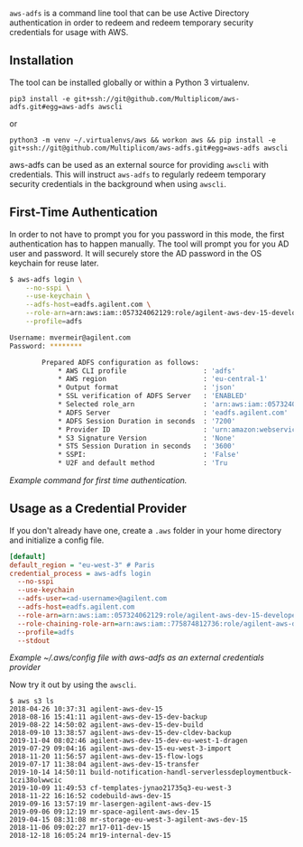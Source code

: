 `aws-adfs` is a command line tool that can be use Active Directory authentication in order to redeem and redeem temporary security credentials for usage with AWS.

## Installation
The tool can be installed globally or within a Python 3 virtualenv.

`pip3 install -e git+ssh://git@github.com/Multiplicom/aws-adfs.git#egg=aws-adfs awscli`

or 

`python3 -m venv ~/.virtualenvs/aws && workon aws && pip install -e git+ssh://git@github.com/Multiplicom/aws-adfs.git#egg=aws-adfs awscli`

aws-adfs can be used as an external source for providing `awscli` with credentials. This will instruct `aws-adfs` to regularly redeem temporary security credentials in the background when using `awscli`. 

## First-Time Authentication
In order to not have to prompt you for you password in this mode, the first authentication has to happen manually. The tool will prompt you for you AD user and password. It will securely store the AD password in the OS keychain for reuse later.

```bash
$ aws-adfs login \
    --no-sspi \
    --use-keychain \
    --adfs-host=eadfs.agilent.com \
    --role-arn=arn:aws:iam::057324062129:role/agilent-aws-dev-15-developers \
    --profile=adfs

Username: mvermeir@agilent.com 
Password: ********

        Prepared ADFS configuration as follows:
            * AWS CLI profile                   : 'adfs'
            * AWS region                        : 'eu-central-1'
            * Output format                     : 'json'
            * SSL verification of ADFS Server   : 'ENABLED'
            * Selected role_arn                 : 'arn:aws:iam::057324062129:role/agilent-aws-dev-15-developers'
            * ADFS Server                       : 'eadfs.agilent.com'
            * ADFS Session Duration in seconds  : '7200'
            * Provider ID                       : 'urn:amazon:webservices'
            * S3 Signature Version              : 'None'
            * STS Session Duration in seconds   : '3600'
            * SSPI:                             : 'False'
            * U2F and default method            : 'Tru
```
_Example command for first time authentication._


## Usage as a Credential Provider
If you don't already have one, create a `.aws` folder in your home directory and initialize a config file.

```ini
[default]
default_region = "eu-west-3" # Paris
credential_process = aws-adfs login
  --no-sspi
  --use-keychain
  --adfs-user=<ad-username>@agilent.com 
  --adfs-host=eadfs.agilent.com
  --role-arn=arn:aws:iam::057324062129:role/agilent-aws-dev-15-developers
  --role-chaining-role-arn=arn:aws:iam::775874812736:role/agilent-aws-dev-15-developers
  --profile=adfs
  --stdout
```

_Example ~/.aws/config file with aws-adfs as an external credentials provider_

Now try it out by using the `awscli`.
```
$ aws s3 ls
2018-04-26 10:37:31 agilent-aws-dev-15
2018-08-16 15:41:11 agilent-aws-dev-15-dev-backup
2019-08-22 14:50:02 agilent-aws-dev-15-dev-build
2018-09-10 13:38:57 agilent-aws-dev-15-dev-cldev-backup
2019-11-04 08:02:46 agilent-aws-dev-15-dev-eu-west-1-dragen
2019-07-29 09:04:16 agilent-aws-dev-15-eu-west-3-import
2018-11-20 11:56:57 agilent-aws-dev-15-flow-logs
2019-07-17 11:38:04 agilent-aws-dev-15-transfer
2019-10-14 14:50:11 build-notification-handl-serverlessdeploymentbuck-1czi38olwwcic
2019-10-09 11:49:53 cf-templates-jynao21735q3-eu-west-3
2018-11-22 16:16:52 codebuild-aws-dev-15
2019-09-16 13:57:19 mr-lasergen-agilent-aws-dev-15
2019-09-06 09:12:19 mr-space-agilent-aws-dev-15
2019-04-15 08:31:08 mr-storage-eu-west-3-agilent-aws-dev-15
2018-11-06 09:02:27 mr17-011-dev-15
2018-12-18 16:05:24 mr19-internal-dev-15
```
